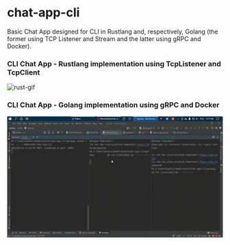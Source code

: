 # chat-app-cli
Basic Chat App designed for CLI in Rustlang and, respectively, Golang (the former using TCP Listener and Stream and the latter using gRPC and Docker).


### CLI Chat App - Rustlang implementation using TcpListener and TcpClient
![rust-gif](assets/Rustlang.gif)

### CLI Chat App - Golang implementation using gRPC and Docker
![rust-gif](assets/Golang.gif)
